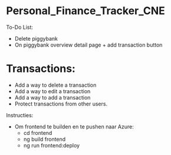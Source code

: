 # Personal_Finance_Tracker_CNE

To-Do List:

- Delete piggybank
- On piggybank overview detail page + add transaction button
# Transactions:
- Add a way to delete a transaction
- Add a way to edit a transaction
- Add a way to add a transaction
- Protect transactions from other users.


Instructies:
- Om frontend te builden en te pushen naar Azure:
    - cd frontend
    - ng build frontend
    - ng run frontend:deploy